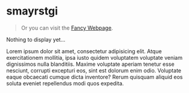 # smayrstgi

> Or you can visit the [Fancy Webpage](./pages/fancy.html).

Nothing to display yet...

Lorem ipsum dolor sit amet, consectetur adipisicing elit. Atque exercitationem mollitia, ipsa iusto quidem voluptatem voluptate veniam dignissimos nulla blanditiis. Maxime voluptate aperiam tenetur esse nesciunt, corrupti excepturi eos, sint est dolorum enim odio. Voluptate eaque obcaecati cumque dicta inventore? Rerum quisquam aliquid eos soluta eveniet repellendus modi quos expedita.